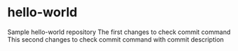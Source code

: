 # hello-world
Sample hello-world repository
The first changes to check commit command
This second changes to check commit command with commit description
